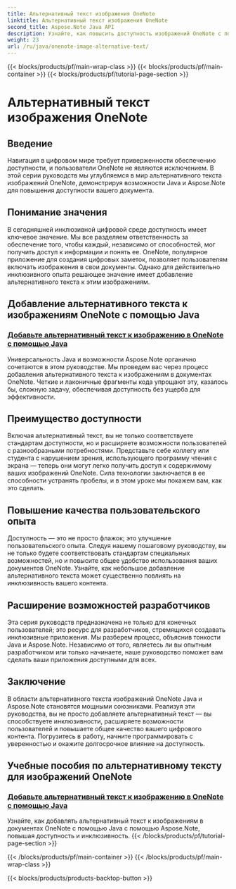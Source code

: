 ```yaml
---
title: Альтернативный текст изображения OneNote
linktitle: Альтернативный текст изображения OneNote
second_title: Aspose.Note Java API
description: Узнайте, как повысить доступность изображений OneNote с помощью Java с помощью Aspose.Note. Легко добавляйте альтернативный текст, чтобы повысить инклюзивность и улучшить взаимодействие с пользователем.
weight: 23
url: /ru/java/onenote-image-alternative-text/
---
```


{{< blocks/products/pf/main-wrap-class >}}
{{< blocks/products/pf/main-container >}}
{{< blocks/products/pf/tutorial-page-section >}}

# Альтернативный текст изображения OneNote

## Введение

Навигация в цифровом мире требует приверженности обеспечению доступности, и пользователи OneNote не являются исключением. В этой серии руководств мы углубляемся в мир альтернативного текста изображений OneNote, демонстрируя возможности Java и Aspose.Note для повышения доступности вашего документа.

## Понимание значения
В сегодняшней инклюзивной цифровой среде доступность имеет ключевое значение. Мы все разделяем ответственность за обеспечение того, чтобы каждый, независимо от способностей, мог получить доступ к информации и понять ее. OneNote, популярное приложение для создания цифровых заметок, позволяет пользователям включать изображения в свои документы. Однако для действительно инклюзивного опыта решающее значение имеет добавление альтернативного текста к этим изображениям.

## Добавление альтернативного текста к изображениям OneNote с помощью Java
### [Добавьте альтернативный текст к изображению в OneNote с помощью Java](./add-alternative-text-to-image/)
Универсальность Java и возможности Aspose.Note органично сочетаются в этом руководстве. Мы проведем вас через процесс добавления альтернативного текста к изображениям в документах OneNote. Четкие и лаконичные фрагменты кода упрощают эту, казалось бы, сложную задачу, обеспечивая доступность без ущерба для эффективности.

## Преимущество доступности
Включая альтернативный текст, вы не только соответствуете стандартам доступности, но и расширяете возможности пользователей с разнообразными потребностями. Представьте себе коллегу или студента с нарушением зрения, использующего программу чтения с экрана — теперь они могут легко получить доступ к содержимому ваших изображений OneNote. Сила технологии заключается в ее способности устранять пробелы, и в этом уроке мы покажем вам, как это сделать.

## Повышение качества пользовательского опыта
Доступность — это не просто флажок; это улучшение пользовательского опыта. Следуя нашему пошаговому руководству, вы не только будете соответствовать стандартам специальных возможностей, но и повысите общее удобство использования ваших документов OneNote. Узнайте, как небольшое добавление альтернативного текста может существенно повлиять на инклюзивность вашего контента.

## Расширение возможностей разработчиков
Эта серия руководств предназначена не только для конечных пользователей; это ресурс для разработчиков, стремящихся создавать инклюзивные приложения. Мы разберем процесс, объяснив тонкости Java и Aspose.Note. Независимо от того, являетесь ли вы опытным разработчиком или только начинаете, наше руководство поможет вам сделать ваши приложения доступными для всех.

## Заключение
В области альтернативного текста изображений OneNote Java и Aspose.Note становятся мощными союзниками. Реализуя эти руководства, вы не просто добавляете альтернативный текст — вы способствуете инклюзивности, расширяете возможности пользователей и повышаете общее качество вашего цифрового контента. Погрузитесь в работу, начните программировать с уверенностью и окажите долгосрочное влияние на доступность.
## Учебные пособия по альтернативному тексту для изображений OneNote
### [Добавьте альтернативный текст к изображению в OneNote с помощью Java](./add-alternative-text-to-image/)
Узнайте, как добавлять альтернативный текст к изображениям в документах OneNote с помощью Java с помощью Aspose.Note, повышая доступность и инклюзивность.
{{< /blocks/products/pf/tutorial-page-section >}}

{{< /blocks/products/pf/main-container >}}
{{< /blocks/products/pf/main-wrap-class >}}

{{< blocks/products/products-backtop-button >}}
